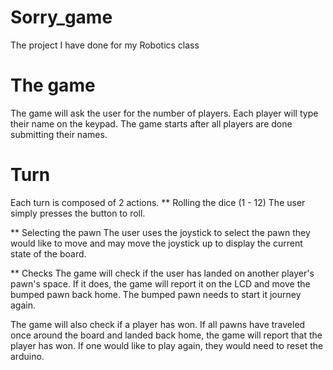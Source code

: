 # Sorry_game
The project I have done for my Robotics class

# The game
The game will ask the user for the number of players.
Each player will type their name on the keypad. 
The game starts after all players are done submitting their names.

# Turn
Each turn is composed of 2 actions. 
** Rolling the dice (1 - 12)
The user simply presses the button to roll.

** Selecting the pawn
The user uses the joystick to select the pawn they would like to move 
and may move the joystick up to display the current state of the board.

** Checks
The game will check if the user has landed on another player's pawn's space. If it does, 
the game will report it on the LCD and move the bumped pawn back home. The bumped pawn needs to start 
it journey again.

The game will also check if a player has won. If all pawns have traveled once around the board and landed back home,
the game will report that the player has won. If one would like to play again, they would need to reset the arduino.


